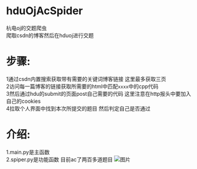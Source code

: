 # hduOjAcSpider
杭电oj的交题爬虫  
爬取csdn的博客然后在hduoj进行交题  
# 步骤:
1通过csdn内置搜索获取带有需要的关键词博客链接 这里最多获取三页  
2访问每一篇博客的链接获取所需要的html中匹配<code>xxxx</code>中的cpp代码  
3然后通过hdu的submit的页面post自己需要的代码 这里注意在http报头中要加入自己的cookies  
4拉取个人界面中找到本次所提交的题目 然后判定自己是否通过
# 介绍:
1.main.py是主函数  
2.spiper.py是功能函数
目前ac了两百多道题目
![图片](http://caowenbo.top/wp-content/uploads/2020/03/2020-03-22-20-36-33%E5%B1%8F%E5%B9%95%E6%88%AA%E5%9B%BE.png)

